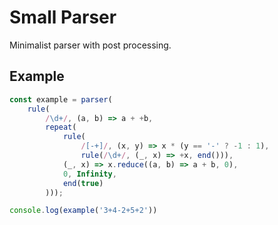 # Small Parser

Minimalist parser with post processing.

## Example

```JavaScript
const example = parser(
    rule(
        /\d+/, (a, b) => a + +b,
        repeat(
            rule(
                /[-+]/, (x, y) => x * (y == '-' ? -1 : 1),
                rule(/\d+/, (_, x) => +x, end())),
            (_, x) => x.reduce((a, b) => a + b, 0),
            0, Infinity,
            end(true)
        )));

console.log(example('3+4-2+5+2'))
```